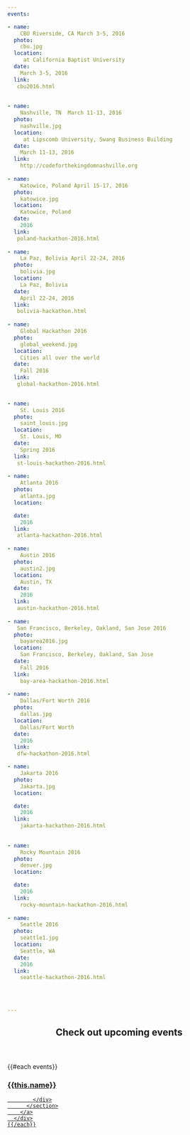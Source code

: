 ```yaml
---
events: 

- name:
    CBU Riverside, CA March 3-5, 2016
  photo:
    cbu.jpg  
  location:
     at California Baptist University
  date:
    March 3-5, 2016
  link:
   cbu2016.html     
        
        
- name:
    Nashville, TN  March 11-13, 2016
  photo:
    nashville.jpg  
  location:
     at Lipscomb University, Swang Business Building
  date:
    March 11-13, 2016
  link:
    http://codeforthekingdomnashville.org   
    
- name:
    Katowice, Poland April 15-17, 2016 
  photo:
    katowice.jpg
  location:
    Katowice, Poland
  date:
    2016 
  link:
   poland-hackathon-2016.html    
   
- name:
    La Paz, Bolivia April 22-24, 2016  
  photo:
    bolivia.jpg
  location:
    La Paz, Bolivia
  date:
    April 22-24, 2016 
  link:
   bolivia-hackathon.html   
    
- name:
    Global Hackathon 2016 
  photo:
    global_weekend.jpg
  location:
    Cities all over the world
  date:
    Fall 2016 
  link:
   global-hackathon-2016.html  

   
- name:
    St. Louis 2016 
  photo:
    saint_louis.jpg
  location:
    St. Louis, MO
  date:
    Spring 2016 
  link:
   st-louis-hackathon-2016.html     
  
- name:
    Atlanta 2016
  photo:
    atlanta.jpg
  location:

  date:
    2016
  link:
   atlanta-hackathon-2016.html    
   
- name:
    Austin 2016 
  photo:
    austin2.jpg
  location:
    Austin, TX
  date:
    2016 
  link:
   austin-hackathon-2016.html     
   
- name:
   San Francisco, Berkeley, Oakland, San Jose 2016
  photo:
    bayarea2016.jpg  
  location:
    San Francisco, Berkeley, Oakland, San Jose 
  date:
    Fall 2016
  link:
    bay-area-hackathon-2016.html     
   
- name:
    Dallas/Fort Worth 2016
  photo:
    dallas.jpg
  location:
    Dallas/Fort Worth
  date:
    2016
  link:
   dfw-hackathon-2016.html      

- name:
    Jakarta 2016
  photo:
    Jakarta.jpg
  location:

  date:
    2016
  link:
    jakarta-hackathon-2016.html
    
    
- name:
    Rocky Mountain 2016
  photo:
    denver.jpg
  location:

  date:
    2016 
  link:
    rocky-mountain-hackathon-2016.html
    
- name:
    Seattle 2016
  photo:
    seattle1.jpg
  location:
    Seattle, WA
  date:
    2016
  link:  
    seattle-hackathon-2016.html 
        
        
     

---
```



<section class="wrapper style3 container special-alt">
  <header class="major">
    <h2>Check out <strong>upcoming events</strong></h2>
  </header>
  <div class="row">
    {{#each events}}
      <div class="6u">
        <a href="{{this.link}}">
          <section class="event-image" style="background-image: url({{../assets}}/images/events/{{this.photo}});">
            <div class="image-overlay">
              <h3>{{this.name}}</h3>

            </div>
          </section>
        </a>
      </div>
    {{/each}}
  </div>
<!--
       <footer class="major">
        <ul class="buttons">
          <li><a href="#" class="button">See More</a></li>
        </ul>
      </footer>
      -->
</section>
